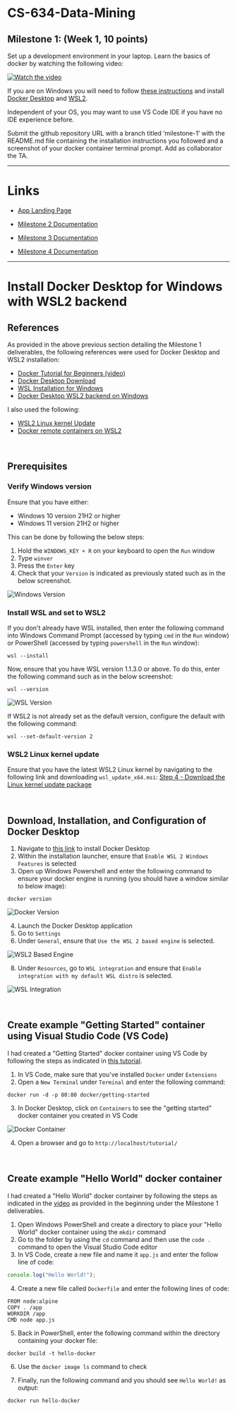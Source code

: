 # CS-634-Data-Mining
## Milestone 1: (Week 1, 10 points)

Set up a development environment in your laptop. Learn the basics of docker by watching the following video:

[![Watch the video](https://img.youtube.com/vi/pTFZFxd4hOI/0.jpg)](https://youtu.be/pTFZFxd4hOI)

If you are on Windows you will need to follow [these instructions](https://docs.docker.com/desktop/windows/wsl/) and install [Docker Desktop](https://www.docker.com/products/docker-desktop/) and [WSL2](https://learn.microsoft.com/en-us/windows/wsl/install).

Independent of your OS, you may want to use VS Code IDE if you have no IDE experience before.

Submit the github repository URL with a branch titled ‘milestone-1’ with the README.md file containing the installation instructions you followed and a screenshot of your docker container terminal prompt. Add as collaborator the TA.

---

# Links

- [App Landing Page](https://sites.google.com/njit.edu/real-estate-housing/)

- [Milestone 2 Documentation](https://github.com/GHcpv24/CS-634-Data-Mining/blob/milestone-2/docs/Milestone2Documentation.md)

- [Milestone 3 Documentation](https://github.com/GHcpv24/CS-634-Data-Mining/blob/milestone-3/docs/Milestone3Documentation.md)

- [Milestone 4 Documentation](https://github.com/GHcpv24/CS-634-Data-Mining/blob/milestone-4/docs/Milestone4Documentation.md)

---

# Install Docker Desktop for Windows with WSL2 backend

## References

As provided in the above previous section detailing the Milestone 1 deliverables, the following references were used for Docker Desktop and WSL2 installation:

- [Docker Tutorial for Beginners (video)](https://youtu.be/pTFZFxd4hOI)
- [Docker Desktop Download](https://www.docker.com/products/docker-desktop/)
- [WSL Installation for Windows](https://learn.microsoft.com/en-us/windows/wsl/install)
- [Docker Desktop WSL2 backend on Windows](https://docs.docker.com/desktop/windows/wsl/)

I also used the following:

- [WSL2 Linux kernel Update](https://learn.microsoft.com/en-us/windows/wsl/install-manual#step-4---download-the-linux-kernel-update-package)
- [Docker remote containers on WSL2](https://learn.microsoft.com/en-us/windows/wsl/tutorials/wsl-containers)

<br>

## Prerequisites
### Verify Windows version

Ensure that you have either:
- Windows 10 version 21H2 or higher
- Windows 11 version 21H2 or higher

This can be done by following the below steps:
1. Hold the `WINDOWS_KEY + R` on your keyboard to open the `Run` window
2. Type `winver`
3. Press the `Enter` key
4. Check that your `Version` is indicated as previously stated such as in the below screenshot.

![Windows Version](/img/winver.png)

### Install WSL and set to WSL2

If you don't already have WSL installed, then enter the following command into Windows Command Prompt (accessed by typing `cmd` in the `Run` window) or PowerShell (accessed by typing `powershell` in the `Run` window):

```
wsl --install
```

Now, ensure that you have WSL version 1.1.3.0 or above. To do this, enter the following command such as in the below screenshot:

```
wsl --version
```

![WSL Version](/img/wslver.png)

If WSL2 is not already set as the default version, configure the default with the following command:

```
wsl --set-default-version 2
```

### WSL2 Linux kernel update

Ensure that you have the latest WSL2 Linux kernel by navigating to the following link and downloading `wsl_update_x64.msi`: [Step 4 - Download the Linux kernel update package](https://learn.microsoft.com/en-us/windows/wsl/install-manual#step-4---download-the-linux-kernel-update-package)

<br>

## Download, Installation, and Configuration of Docker Desktop

1. Navigate to [this link](https://www.docker.com/products/docker-desktop/) to install Docker Desktop
2. Within the installation launcher, ensure that `Enable WSL 2 Windows Features` is selected
3. Open up Windows Powershell and enter the following command to ensure your docker engine is running (you should have a window similar to below image):

```
docker version
```

![Docker Version](/img/dockerver.png)

4. Launch the Docker Desktop application
5. Go to `Settings`
6. Under `General`, ensure that `Use the WSL 2 based engine` is selected.

![WSL2 Based Engine](/img/wsl2_based_engine.png)

8. Under `Resources`, go to `WSL integration` and ensure that `Enable integration with my default WSL distro` is selected.

![WSL Integration](/img/enable_integration.png)

<br>

## Create example "Getting Started" container using Visual Studio Code (VS Code)

I had created a "Getting Started" docker container using VS Code by following the steps as indicated in [this tutorial](https://learn.microsoft.com/en-us/visualstudio/docker/tutorials/docker-tutorial).

1. In VS Code, make sure that you've installed `Docker` under `Extensions`
2. Open a `New Terminal` under `Terminal` and enter the following command:

```
docker run -d -p 80:80 docker/getting-started
```

3. In Docker Desktop, click on `Containers` to see the "getting started" docker container you created in VS Code

![Docker Container](/img/container.png)

4. Open a browser and go to `http://localhost/tutorial/`

<br>

## Create example "Hello World" docker container

I had created a "Hello World" docker container by following the steps as indicated in the [video](https://youtu.be/pTFZFxd4hOI) as provided in the beginning under the Milestone 1 deliverables.

1. Open Windows PowerShell and create a directory to place your "Hello World" docker container using the `mkdir` command
2. Go to the folder by using the `cd` command and then use the `code .` command to open the Visual Studio Code editor
3. In VS Code, create a new file and name it `app.js` and enter the follow line of code:

```js
console.log("Hello World!");
```

4. Create a new file called `Dockerfile` and enter the following lines of code:

```
FROM node:alpine
COPY . /app
WORKDIR /app
CMD node app.js
```

5. Back in PowerShell, enter the following command within the directory containing your docker file:

```
docker build -t hello-docker
```

6. Use the `docker image ls` command to check

7. Finally, run the following command and you should see `Hello World!` as output:

```
docker run hello-docker
```

